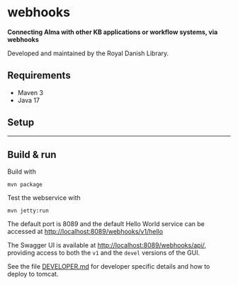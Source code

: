# webhooks

**Connecting Alma with other KB applications or workflow systems, via webhooks**

Developed and maintained by the Royal Danish Library.

## Requirements

* Maven 3
* Java 17

## Setup

** **

## Build & run

Build with
```
mvn package
```

Test the webservice with
```
mvn jetty:run
```

The default port is 8089 and the default Hello World service can be accessed at
<http://localhost:8089/webhooks/v1/hello>

The Swagger UI is available at <http://localhost:8089/webhooks/api/>, providing access to both the `v1` and the
`devel` versions of the GUI.

See the file [DEVELOPER.md](DEVELOPER.md) for developer specific details and how to deploy to tomcat.
